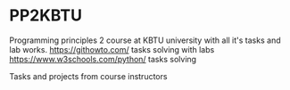 # PP2KBTU
Programming principles 2 course at KBTU university with all it's tasks and lab works.
https://githowto.com/ tasks solving with labs
https://www.w3schools.com/python/ tasks solving

Tasks and projects from course instructors

